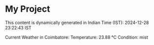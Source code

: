 # My Project

This content is dynamically generated in Indian Time (IST): 2024-12-28 23:22:43 IST


Current Weather in Coimbatore:
Temperature: 23.88 °C
Condition: mist

